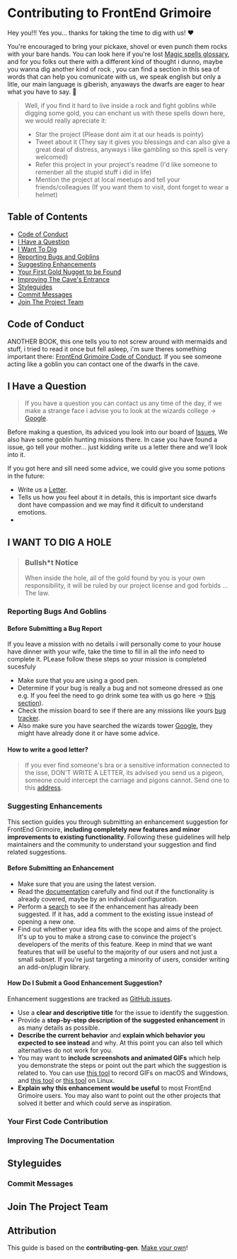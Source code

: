 <!-- omit in toc -->
# Contributing to FrontEnd Grimoire

Hey you!!! Yes you... thanks for taking the time to dig with us! ❤️

You're encouraged to bring your pickaxe, shovel or even punch them rocks with your bare hands. You can look here if you're lost [Magic spells glossary](#table-of-contents), and for you folks out there with a different kind of thought i dunno, maybe you wanna dig another kind of rock
, you can find a section in this sea of words that can help you comunicate with us, we speak english but only a litle, our main language is giberish, anyaways the dwarfs are eager to hear what you have to say. 🎉

> Well, if you find it hard to live inside a rock and fight goblins while digging some gold, you can enchant us with these spells down here, we would really apreciate it:
> - Star the project (Please dont aim it at our heads is pointy)
> - Tweet about it (They say it gives you blessings and can also give a great deal of distress, anyways i like gambling so this spell is very welcomed)
> - Refer this project in your project's readme (I'd like someone to remenber all the stupid stuff i did in life)
> - Mention the project at local meetups and tell your friends/colleagues (If you want them to visit, dont forget to wear a helmet)

<!-- omit in toc -->
## Table of Contents

- [Code of Conduct](#code-of-conduct)
- [I Have a Question](#i-have-a-question)
- [I Want To Dig](#i-want-to-contribute)
- [Reporting Bugs and Goblins](#reporting-bugs)
- [Suggesting Enhancements](#suggesting-enhancements)
- [Your First Gold Nugget to be Found](#your-first-code-contribution)
- [Improving The Cave's Entrance](#improving-the-documentation)
- [Styleguides](#styleguides)
- [Commit Messages](#commit-messages)
- [Join The Project Team](#join-the-project-team)


## Code of Conduct

ANOTHER BOOK, this one tells you to not screw around with mermaids and stuff, i tried to read it once but fell asleep, i'm sure theres something important there:
[FrontEnd Grimoire Code of Conduct](https://github.com/MOB-atheist/FrontEnd-Grimoireblob/master/CODE_OF_CONDUCT.md).
If you see someone acting like a goblin you can contact one of the dwarfs in the cave.

## I Have a Question

> If you have a question you can contact us any time of the day, if we make a strange face i advise you to look at the wizards college -> [Google](google.com).

Before making a question, its adviced you look into our board of [Issues](https://github.com/MOB-atheist/FrontEnd-Grimoire/issues), We also have some goblin hunting missions there. In case you have found a issue, go tell your mother... just kidding write us a letter there and we'll look into it.

If you got here and sill need some advice, we could give you some potions in the future:

- Write us a [Letter](https://github.com/MOB-atheist/FrontEnd-Grimoire/issues/new).
- Tells us how you feel about it in details, this is important sice dwarfs dont have compassion and we may find it dificult to understand emotions.
- 
## I WANT TO DIG A HOLE

> ### Bullsh*t Notice <!-- omit in toc -->
> When inside the hole, all of the gold found by you is your own responsibility, it will be ruled by our project license and god forbids ... The law.

### Reporting Bugs And Goblins

<!-- omit in toc -->
#### Before Submitting a Bug Report

If you leave a mission with no details i will personally come to your house have dinner with your wife, take the time to fill in all the info need to complete it. PLease follow these steps so your mission is completed sucesfuly

- Make sure that you are using a good pen.
- Determine if your bug is really a bug and not someone dressed as one e.g. If you feel the need to go drink some tea with us go here -> [this section](#i-have-a-question)).
- Check the mission board to see if there are any missions like yours [bug tracker](https://github.com/MOB-atheist/FrontEnd-Grimoireissues?q=label%3Abug).
- Also make sure you have searched the wizards tower [Google](google.com), they might have already done it or have some advice.

<!-- omit in toc -->
#### How to write a good letter?

> If you ever find someone's bra or a sensitive information connected to the isse, DON'T WRITE A LETTER, its advised you send us a pigeon, someone could intercept the carriage and pigons cannot. Send one to this [address](nomad2019damn@gmail.com).
<!-- You may add a PGP key to allow the messages to be sent encrypted as well. -->

### Suggesting Enhancements

This section guides you through submitting an enhancement suggestion for FrontEnd Grimoire, **including completely new features and minor improvements to existing functionality**. Following these guidelines will help maintainers and the community to understand your suggestion and find related suggestions.

<!-- omit in toc -->
#### Before Submitting an Enhancement

- Make sure that you are using the latest version.
- Read the [documentation](https://github.com/MOB-atheist/FrontEnd-Grimoire) carefully and find out if the functionality is already covered, maybe by an individual configuration.
- Perform a [search](https://github.com/MOB-atheist/FrontEnd-Grimoire/issues) to see if the enhancement has already been suggested. If it has, add a comment to the existing issue instead of opening a new one.
- Find out whether your idea fits with the scope and aims of the project. It's up to you to make a strong case to convince the project's developers of the merits of this feature. Keep in mind that we want features that will be useful to the majority of our users and not just a small subset. If you're just targeting a minority of users, consider writing an add-on/plugin library.

<!-- omit in toc -->
#### How Do I Submit a Good Enhancement Suggestion?

Enhancement suggestions are tracked as [GitHub issues](https://github.com/MOB-atheist/FrontEnd-Grimoire/issues).

- Use a **clear and descriptive title** for the issue to identify the suggestion.
- Provide a **step-by-step description of the suggested enhancement** in as many details as possible.
- **Describe the current behavior** and **explain which behavior you expected to see instead** and why. At this point you can also tell which alternatives do not work for you.
- You may want to **include screenshots and animated GIFs** which help you demonstrate the steps or point out the part which the suggestion is related to. You can use [this tool](https://www.cockos.com/licecap/) to record GIFs on macOS and Windows, and [this tool](https://github.com/colinkeenan/silentcast) or [this tool](https://github.com/GNOME/byzanz) on Linux. <!-- this should only be included if the project has a GUI -->
- **Explain why this enhancement would be useful** to most FrontEnd Grimoire users. You may also want to point out the other projects that solved it better and which could serve as inspiration.

<!-- You might want to create an issue template for enhancement suggestions that can be used as a guide and that defines the structure of the information to be included. If you do so, reference it here in the description. -->

### Your First Code Contribution
<!-- TODO
include Setup of env, IDE and typical getting started instructions?

-->

### Improving The Documentation
<!-- TODO
Updating, improving and correcting the documentation

-->

## Styleguides
### Commit Messages
<!-- TODO

-->

## Join The Project Team
<!-- TODO -->

<!-- omit in toc -->
## Attribution
This guide is based on the **contributing-gen**. [Make your own](https://github.com/bttger/contributing-gen)!
